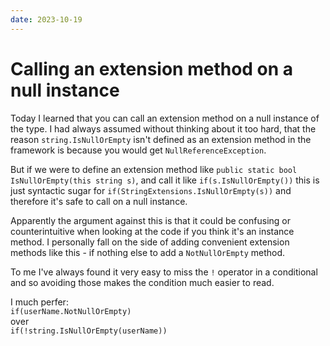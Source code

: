 ```yaml
---
date: 2023-10-19
---
```


# Calling an extension method on a null instance

Today I learned that you can call an extension method on a null instance of the type.
I had always assumed without thinking about it too hard, that the reason `string.IsNullOrEmpty` isn't defined as an extension method in the framework is because you would get `NullReferenceException`.

But if we were to define an extension method like `public static bool IsNullOrEmpty(this string s)`, and call it like `if(s.IsNullOrEmpty())`
this is just syntactic sugar for `if(StringExtensions.IsNullOrEmpty(s))` and therefore it's safe to call on a null instance.

Apparently the argument against this is that it could be confusing or counterintuitive when looking at the code if you think it's an instance method.
I personally fall on the side of adding convenient extension methods like this - if nothing else to add a `NotNullOrEmpty` method.

To me I've always found it very easy to miss the `!` operator in a conditional and so avoiding those makes the condition much easier to read.

I much perfer:  
`if(userName.NotNullOrEmpty)`  
over  
`if(!string.IsNullOrEmpty(userName))`